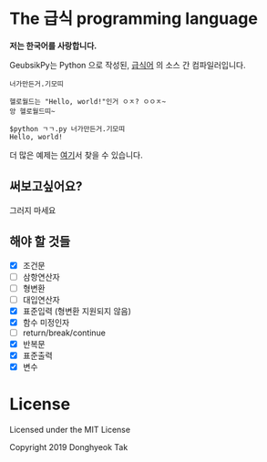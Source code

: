 # The 급식 programming language
**저는 한국어를 사랑합니다.**

GeubsikPy는 Python 으로 작성된, [급식어](https://github.com/GeubsikLang/GeubsikLangSpec) 의 소스 간 컴파일러입니다.

`너가만든거.기모띠`
```text
헬로월드는 "Hello, world!"인거 ㅇㅈ? ㅇㅇㅈ~
앙 헬로월드띠~
```

```text
$python ㄱㄱ.py 너가만든거.기모띠
Hello, world!
```

더 많은 예제는  [여기](https://github.com/GeubsikLang/GeubsikPy/tree/master/tests)서 찾을 수 있습니다.

## 써보고싶어요?
그러지 마세요

## 해야 할 것들
 - [x] 조건문
 - [ ] 삼항연산자
 - [ ] 형변환
 - [ ] 대입연산자
 - [x] 표준입력 (형변환 지원되지 않음)
 - [x] 함수 미정인자
 - [ ] return/break/continue
 - [x] 반복문
 - [x] 표준출력
 - [x] 변수
 
 # License
Licensed under the MIT License

Copyright 2019 Donghyeok Tak
